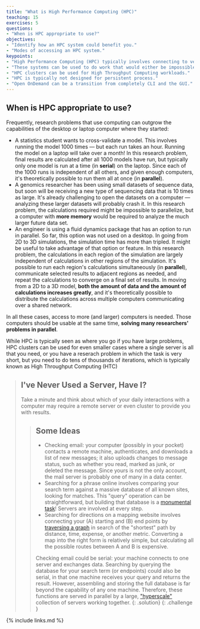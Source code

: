 ```yaml
---
title: "What is High Performance Computing (HPC)"
teaching: 15
exercises: 5
questions:
- "When is HPC appropriate to use?"
objectives:
- "Identify how an HPC system could benefit you."
- "Modes of accessing an HPC system."
keypoints:
- "High Performance Computing (HPC) typically involves connecting to very large computing systems elsewhere in the world."
- "These systems can be used to do work that would either be impossible or much slower on smaller systems."
- "HPC clusters can be used for High Throughput Computing workloads."
- "HPC is typically not designed for persistent process."
- "Open OnDemand can be a transition from completely CLI and the GUI."
---
```


## When is HPC appropriate to use?
Frequently, research problems that use computing can outgrow the capabilities
of the desktop or laptop computer where they started:

* A statistics student wants to cross-validate a model. This involves running
  the model 1000 times &mdash; but each run takes an hour. Running the model on
  a laptop will take over a month! In this research problem, final results are
  calculated after all 1000 models have run, but typically only one model is
  run at a time (in **serial**) on the laptop. Since each of the 1000 runs is
  independent of all others, and given enough computers, it's theoretically
  possible to run them all at once (in **parallel**).
* A genomics researcher has been using small datasets of sequence data, but
  soon will be receiving a new type of sequencing data that is 10 times as
  large. It's already challenging to open the datasets on a computer &mdash;
  analyzing these larger datasets will probably crash it. In this research
  problem, the calculations required might be impossible to parallelize, but a
  computer with **more memory** would be required to analyze the much larger
  future data set.
* An engineer is using a fluid dynamics package that has an option to run in
  parallel. So far, this option was not used on a desktop. In going from 2D
  to 3D simulations, the simulation time has more than tripled. It might be
  useful to take advantage of that option or feature. In this research problem,
  the calculations in each region of the simulation are largely independent of
  calculations in other regions of the simulation. It's possible to run each
  region's calculations simultaneously (in **parallel**), communicate selected
  results to adjacent regions as needed, and repeat the calculations to
  converge on a final set of results. In moving from a 2D to a 3D model, **both
  the amount of data and the amount of calculations increases greatly**, and
  it's theoretically possible to distribute the calculations across multiple
  computers communicating over a shared network.

In all these cases, access to more (and larger) computers is needed. Those
computers should be usable at the same time, **solving many researchers'
problems in parallel**.


While HPC is typically seen as where you go if you have large problems, HPC clusters can be used for even smaller cases where a single server is all that you need,
or you have a reserach problem in which the task is very short, but you need to do tens of thousands of iterations, which is typically known as High Throughput Computing (HTC)

> ## I've Never Used a Server, Have I?
>
> Take a minute and think about which of your daily interactions with a
> computer may require a remote server or even cluster to provide you with
> results.
>
> > ## Some Ideas
> >
> > * Checking email: your computer (possibly in your pocket) contacts a remote
> >   machine, authenticates, and downloads a list of new messages; it also
> >   uploads changes to message status, such as whether you read, marked as
> >   junk, or deleted the message. Since yours is not the only account, the
> >   mail server is probably one of many in a data center.
> > * Searching for a phrase online involves comparing your search term against
> >   a massive database of all known sites, looking for matches. This "query"
> >   operation can be straightforward, but building that database is a
> >   [monumental task](https://en.wikipedia.org/wiki/MapReduce)! Servers are
> >   involved at every step.
> > * Searching for directions on a mapping website involves connecting your
> >   (A) starting and (B) end points by [traversing a graph](
> >   https://en.wikipedia.org/wiki/Dijkstra%27s_algorithm) in search of
> >   the "shortest" path by distance, time, expense, or another metric.
> >   Converting a map into the right form is relatively simple, but
> >   calculating all the possible routes between A and B is expensive.
> >
> > Checking email could be serial: your machine connects to one server and
> > exchanges data. Searching by querying the database for your search term (or
> > endpoints) could also be serial, in that one machine receives your query
> > and returns the result. However, assembling and storing the full database
> > is far beyond the capability of any one machine. Therefore, these functions
> > are served in parallel by a large, ["hyperscale"](
> > https://en.wikipedia.org/wiki/Hyperscale_computing) collection of servers
> > working together.
> {: .solution}
{: .challenge }

{% include links.md %}